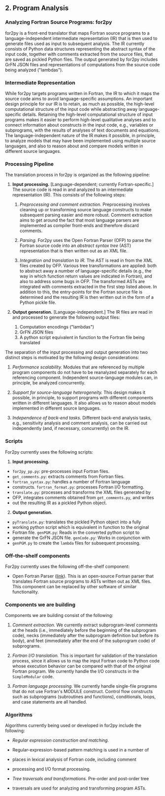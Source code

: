 ## 2. Program Analysis

### Analyzing Fortran Source Programs: for2py

for2py is a front-end translator that maps Fortran source programs to a
language-independent intermediate representation (IR) that is  then used
to generate files used as input to subsequent analysis. The IR currently
consists of Python data structures representing the abstract syntax of
the input code, together with comments extracted from the source files,
that are saved as pickled Python files.  The output generated by for2py
includes GrFN JSON files and representations of computations from the
source code being analyzed ("lambdas").

### Intermediate Representation

While for2py targets programs written in Fortran, the IR to which it
maps the source code aims to avoid language-specific assumptions.  An
important design principle for our IR is to retain, as much as possible,
the high-level computational structure of the input code while
abstracting away language-specific details.  Retaining the high-level
computational structure of input programs makes it easier to perform
high-level qualitative analyses and to connect information about
constructs in the input code, e.g., variables or subprograms, with the
results of analyses of text documents  and equations.  The
language-independent nature of the IR makes it possible, in principle,
to analyze models that may have been implemented using multiple source
languages, and also to reason about and compare models written in
different source languages.

### Processing Pipeline

The translation process in for2py is organized as the following
pipeline:

1. **Input processing.**  [Language-dependent; currently
   Fortran-specific.] The source code is read in and analyzed to an
   intermediate representation (IR).  This consists of the following
   steps:

   1. *Preprocessing and comment extraction.*  Preprocessing involves
      cleaning up or transforming source language constructs to make
      subsequent parsing easier and more robust.  Comment extraction
      aims to get around the fact that most language parsers are
      implemented as compiler front-ends and therefore discard comments.

   2. *Parsing.*  For2py uses the Open Fortran Parser (OFP) to parse the
      Fortran source code into an *abstract syntax tree* (AST)
      representation that is then written out as an XML file.

   3. *Integration and translation to IR.*  The AST is read in from the
      XML files created by OFP.  Various tree transformations are
      applied: both to abstract away a number of language-specific
      details (e.g., the way in which function return values are
      indicated in Fortran), and also to address some bugs in OFP.  The
      transformed ASTs are integrated with comments extracted in the
      first step listed above. In addition to this, the entry-points for
      the Fortran source file is determined and the resulting IR is then
      written out in the form of a Python pickle file.

2. **Output generation.**  [Language-independent.]  The IR files are
   read in and processed to generate the following output files:

    1. Computation encodings ("lambdas")
    2. GrFN JSON files
    3. A python script equivalent in function to the Fortran file being
       translated
	
The separation of the input processing and output generation into two
distinct steps is motivated by the following design considerations:

1. *Performance scalability.*  Modules that are referenced by multiple
   program components do not have to be reanalyzed separately for each
   referencing component.  Independent source-language modules can, in
   principle, be analyzed concurrently.

2. *Support for source-language heterogeneity.*  This design makes it
   possible, in principle, to support programs with different components
   written in different languages.  It also allows us to reason about
   models implemented in different source languages.

3. *Independence of back-end tasks.*  Different back-end analysis tasks,
   e.g., sensitivity analysis and comment analysis, can be carried out
   independently (and, if necessary, concurrently) on the IR.  


### Scripts 

For2py currently uses the following scripts:

1. **Input processing.**
  * `for2py_pp.py`: pre-processes input Fortran files.
  * `get_comments.py`: extracts comments from Fortran files.
  * `fortran_syntax.py`: handles a number of Fortran language
  * constructs.  `fortran_format.py`: processes Fortran I/O formatting.
  * `translate.py`: processes and transforms the XML files generated by
  * OFP, integrates comments obtained from `get_comments.py`, and writes
  * out the resulting IR as a pickled Python object.

2. **Output generation.** 
* `pyTranslate.py`: translates the pickled Python object into a fully
* working python script which is equivalent in function to the original
* Fortran file.  `genPGM.py`: Reads in the converted python script to
* generate the GrFN JSON file.  `genCode.py`: Works in conjunction with
* `genPGM.py` to create the `lambda` files for subsequent processing.

### Off-the-shelf components

For2py currently uses the following off-the-shelf component:

* Open Fortran Parser
  ([link](https://github.com/OpenFortranProject/open-fortran-parser)).
  This is an open-source Fortran parser that translates Fortran source
  programs to ASTs written out as XML files.  This component can be
  replaced by other software of similar functionality.


### Components we are building

Components we are building consist of the following:
1. *Comment extraction.*  We currently extract subprogram-level comments
at the heads (i.e., immediately before the beginning of the subprogram
code), necks (immediately after the subprogram definition but before its
body), and feet (immediately after the end of the subprogram code) of
subprograms.

2. *Fortran I/O translation.*  This is important for validation of the
translation process, since it allows us to map the input Fortran code to
Python code whose execution behavior can be compared with that of the
original Fortran program.  We currently handle the I/O constructs in the
`SimpleModular` code.

3. *Fortran language processing.*  We currently handle single-file
programs that do not use Fortran's MODULE construct.  Control flow
constructs such as subprograms (subroutines and functions),
conditionals, loops, and case statements are all handled.


### Algorithms 

Algorithms currently being used or developed in for2py include the
following:

* *Regular expression construction and matching.*
* Regular-expression-based pattern matching is used in a number of
* places in lexical analysis of Fortran code, including comment
* processing and I/O format processing.

* *Tree traversals and transformations.*  Pre-order and post-order tree
* traversals are used for analyzing and transforming program ASTs.

